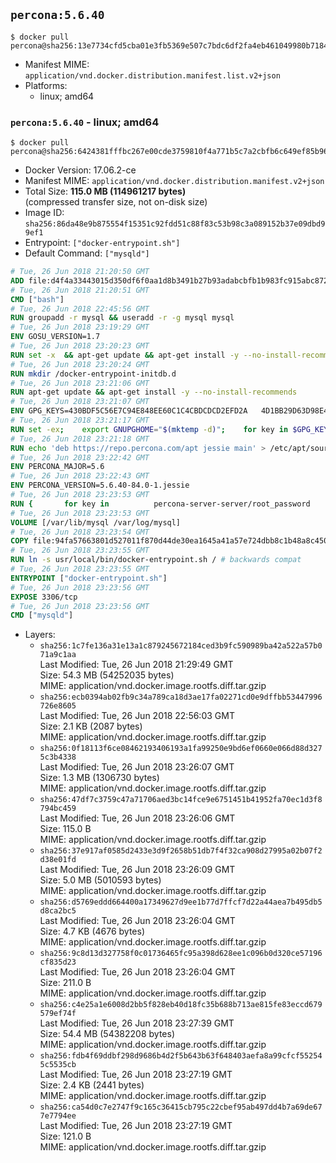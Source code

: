 ## `percona:5.6.40`

```console
$ docker pull percona@sha256:13e7734cfd5cba01e3fb5369e507c7bdc6df2fa4eb461049980b718463621564
```

-	Manifest MIME: `application/vnd.docker.distribution.manifest.list.v2+json`
-	Platforms:
	-	linux; amd64

### `percona:5.6.40` - linux; amd64

```console
$ docker pull percona@sha256:6424381fffbc267e00cde3759810f4a771b5c7a2cbfb6c649ef85b9667e7e1a4
```

-	Docker Version: 17.06.2-ce
-	Manifest MIME: `application/vnd.docker.distribution.manifest.v2+json`
-	Total Size: **115.0 MB (114961217 bytes)**  
	(compressed transfer size, not on-disk size)
-	Image ID: `sha256:86da48e9b875554f15351c92fdd51c88f83c53b98c3a089152b37e09dbd99ef1`
-	Entrypoint: `["docker-entrypoint.sh"]`
-	Default Command: `["mysqld"]`

```dockerfile
# Tue, 26 Jun 2018 21:20:50 GMT
ADD file:d4f4a33443015d350df6f0aa1d8b3491b27b93adabcbfb1b983fc915abc8723b in / 
# Tue, 26 Jun 2018 21:20:51 GMT
CMD ["bash"]
# Tue, 26 Jun 2018 22:45:56 GMT
RUN groupadd -r mysql && useradd -r -g mysql mysql
# Tue, 26 Jun 2018 23:19:29 GMT
ENV GOSU_VERSION=1.7
# Tue, 26 Jun 2018 23:20:23 GMT
RUN set -x 	&& apt-get update && apt-get install -y --no-install-recommends ca-certificates wget && rm -rf /var/lib/apt/lists/* 	&& wget -O /usr/local/bin/gosu "https://github.com/tianon/gosu/releases/download/$GOSU_VERSION/gosu-$(dpkg --print-architecture)" 	&& wget -O /usr/local/bin/gosu.asc "https://github.com/tianon/gosu/releases/download/$GOSU_VERSION/gosu-$(dpkg --print-architecture).asc" 	&& export GNUPGHOME="$(mktemp -d)" 	&& gpg --keyserver ha.pool.sks-keyservers.net --recv-keys B42F6819007F00F88E364FD4036A9C25BF357DD4 	&& gpg --batch --verify /usr/local/bin/gosu.asc /usr/local/bin/gosu 	&& rm -r "$GNUPGHOME" /usr/local/bin/gosu.asc 	&& chmod +x /usr/local/bin/gosu 	&& gosu nobody true 	&& apt-get purge -y --auto-remove ca-certificates wget
# Tue, 26 Jun 2018 23:20:24 GMT
RUN mkdir /docker-entrypoint-initdb.d
# Tue, 26 Jun 2018 23:21:06 GMT
RUN apt-get update && apt-get install -y --no-install-recommends 		apt-transport-https ca-certificates 		pwgen 	&& rm -rf /var/lib/apt/lists/*
# Tue, 26 Jun 2018 23:21:07 GMT
ENV GPG_KEYS=430BDF5C56E7C94E848EE60C1C4CBDCDCD2EFD2A 	4D1BB29D63D98E422B2113B19334A25F8507EFA5
# Tue, 26 Jun 2018 23:21:17 GMT
RUN set -ex; 	export GNUPGHOME="$(mktemp -d)"; 	for key in $GPG_KEYS; do 		gpg --keyserver ha.pool.sks-keyservers.net --recv-keys "$key"; 	done; 	gpg --export $GPG_KEYS > /etc/apt/trusted.gpg.d/percona.gpg; 	rm -r "$GNUPGHOME"; 	apt-key list
# Tue, 26 Jun 2018 23:21:18 GMT
RUN echo 'deb https://repo.percona.com/apt jessie main' > /etc/apt/sources.list.d/percona.list
# Tue, 26 Jun 2018 23:22:42 GMT
ENV PERCONA_MAJOR=5.6
# Tue, 26 Jun 2018 23:22:43 GMT
ENV PERCONA_VERSION=5.6.40-84.0-1.jessie
# Tue, 26 Jun 2018 23:23:53 GMT
RUN { 		for key in 			percona-server-server/root_password 			percona-server-server/root_password_again 			"percona-server-server-$PERCONA_MAJOR/root-pass" 			"percona-server-server-$PERCONA_MAJOR/re-root-pass" 		; do 			echo "percona-server-server-$PERCONA_MAJOR" "$key" password 'unused'; 		done; 	} | debconf-set-selections 	&& apt-get update 	&& apt-get install -y 		percona-server-server-$PERCONA_MAJOR=$PERCONA_VERSION 	&& rm -rf /var/lib/apt/lists/* 	&& sed -ri 's/^user\s/#&/' /etc/mysql/my.cnf 	&& rm -rf /var/lib/mysql && mkdir -p /var/lib/mysql /var/run/mysqld 	&& chown -R mysql:mysql /var/lib/mysql /var/run/mysqld 	&& chmod 777 /var/run/mysqld 	&& find /etc/mysql/ -name '*.cnf' -print0 		| xargs -0 grep -lZE '^(bind-address|log)' 		| xargs -rt -0 sed -Ei 's/^(bind-address|log)/#&/' 	&& echo '[mysqld]\nskip-host-cache\nskip-name-resolve' > /etc/mysql/conf.d/docker.cnf
# Tue, 26 Jun 2018 23:23:53 GMT
VOLUME [/var/lib/mysql /var/log/mysql]
# Tue, 26 Jun 2018 23:23:54 GMT
COPY file:94fa57663801d527011f870d44de30ea1645a41a57e724dbb8c1b48a8c450c1d in /usr/local/bin/ 
# Tue, 26 Jun 2018 23:23:55 GMT
RUN ln -s usr/local/bin/docker-entrypoint.sh / # backwards compat
# Tue, 26 Jun 2018 23:23:55 GMT
ENTRYPOINT ["docker-entrypoint.sh"]
# Tue, 26 Jun 2018 23:23:56 GMT
EXPOSE 3306/tcp
# Tue, 26 Jun 2018 23:23:56 GMT
CMD ["mysqld"]
```

-	Layers:
	-	`sha256:1c7fe136a31e13a1c879245672184ced3b9fc590989ba42a522a57b071a9c1aa`  
		Last Modified: Tue, 26 Jun 2018 21:29:49 GMT  
		Size: 54.3 MB (54252035 bytes)  
		MIME: application/vnd.docker.image.rootfs.diff.tar.gzip
	-	`sha256:ecb0394ab02fb9c34a789ca18d3ae17fa02271cd0e9dffbb53447996726e8605`  
		Last Modified: Tue, 26 Jun 2018 22:56:03 GMT  
		Size: 2.1 KB (2087 bytes)  
		MIME: application/vnd.docker.image.rootfs.diff.tar.gzip
	-	`sha256:0f18113f6ce08462193406193a1fa99250e9bd6ef0660e066d88d3275c3b4338`  
		Last Modified: Tue, 26 Jun 2018 23:26:07 GMT  
		Size: 1.3 MB (1306730 bytes)  
		MIME: application/vnd.docker.image.rootfs.diff.tar.gzip
	-	`sha256:47df7c3759c47a71706aed3bc14fce9e6751451b41952fa70ec1d3f8794bc459`  
		Last Modified: Tue, 26 Jun 2018 23:26:06 GMT  
		Size: 115.0 B  
		MIME: application/vnd.docker.image.rootfs.diff.tar.gzip
	-	`sha256:37e917af0585d2433e3d9f2658b51db7f4f32ca908d27995a02b07f2d38e01fd`  
		Last Modified: Tue, 26 Jun 2018 23:26:09 GMT  
		Size: 5.0 MB (5010593 bytes)  
		MIME: application/vnd.docker.image.rootfs.diff.tar.gzip
	-	`sha256:d5769eddd664400a17349627d9ee1b77d7ffcf7d22a44aea7b495db5d8ca2bc5`  
		Last Modified: Tue, 26 Jun 2018 23:26:04 GMT  
		Size: 4.7 KB (4676 bytes)  
		MIME: application/vnd.docker.image.rootfs.diff.tar.gzip
	-	`sha256:9c8d13d327758f0c01736465fc95a398d628ee1c096b0d320ce57196cf835d23`  
		Last Modified: Tue, 26 Jun 2018 23:26:04 GMT  
		Size: 211.0 B  
		MIME: application/vnd.docker.image.rootfs.diff.tar.gzip
	-	`sha256:c4e25a1e6008d2bb5f828eb40d18fc35b688b713ae815fe83eccd679579ef74f`  
		Last Modified: Tue, 26 Jun 2018 23:27:39 GMT  
		Size: 54.4 MB (54382208 bytes)  
		MIME: application/vnd.docker.image.rootfs.diff.tar.gzip
	-	`sha256:fdb4f69ddbf298d9686b4d2f5b643b63f648403aefa8a99cfcf552545c5535cb`  
		Last Modified: Tue, 26 Jun 2018 23:27:19 GMT  
		Size: 2.4 KB (2441 bytes)  
		MIME: application/vnd.docker.image.rootfs.diff.tar.gzip
	-	`sha256:ca54d0c7e2747f9c165c36415cb795c22cbef95ab497dd4b7a69de677e7794ee`  
		Last Modified: Tue, 26 Jun 2018 23:27:19 GMT  
		Size: 121.0 B  
		MIME: application/vnd.docker.image.rootfs.diff.tar.gzip

